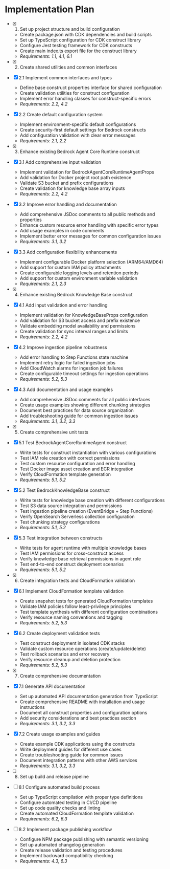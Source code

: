 # Implementation Plan

- [x] 1. Set up project structure and build configuration
  - Create package.json with CDK dependencies and build scripts
  - Set up TypeScript configuration for CDK construct library
  - Configure Jest testing framework for CDK constructs
  - Create main index.ts export file for the construct library
  - _Requirements: 1.1, 4.1, 6.1_

- [x] 2. Create shared utilities and common interfaces
- [x] 2.1 Implement common interfaces and types
  - Define base construct properties interface for shared configuration
  - Create validation utilities for construct configuration
  - Implement error handling classes for construct-specific errors
  - _Requirements: 2.2, 4.2_

- [x] 2.2 Create default configuration system
  - Implement environment-specific default configurations
  - Create security-first default settings for Bedrock constructs
  - Add configuration validation with clear error messages
  - _Requirements: 2.1, 2.2_

- [x] 3. Enhance existing Bedrock Agent Core Runtime construct
- [x] 3.1 Add comprehensive input validation
  - Implement validation for BedrockAgentCoreRuntimeAgentProps
  - Add validation for Docker project root path existence
  - Validate S3 bucket and prefix configurations
  - Create validation for knowledge base array inputs
  - _Requirements: 2.2, 4.2_

- [x] 3.2 Improve error handling and documentation
  - Add comprehensive JSDoc comments to all public methods and properties
  - Enhance custom resource error handling with specific error types
  - Add usage examples in code comments
  - Implement better error messages for common configuration issues
  - _Requirements: 3.1, 3.2_

- [x] 3.3 Add configuration flexibility enhancements
  - Implement configurable Docker platform selection (ARM64/AMD64)
  - Add support for custom IAM policy attachments
  - Create configurable logging levels and retention periods
  - Add support for custom environment variable validation
  - _Requirements: 2.1, 2.3_

- [x] 4. Enhance existing Bedrock Knowledge Base construct
- [x] 4.1 Add input validation and error handling
  - Implement validation for KnowledgeBaseProps configuration
  - Add validation for S3 bucket access and prefix existence
  - Validate embedding model availability and permissions
  - Create validation for sync interval ranges and limits
  - _Requirements: 2.2, 4.2_

- [x] 4.2 Improve ingestion pipeline robustness
  - Add error handling to Step Functions state machine
  - Implement retry logic for failed ingestion jobs
  - Add CloudWatch alarms for ingestion job failures
  - Create configurable timeout settings for ingestion operations
  - _Requirements: 5.2, 5.3_

- [x] 4.3 Add documentation and usage examples
  - Add comprehensive JSDoc comments for all public interfaces
  - Create usage examples showing different chunking strategies
  - Document best practices for data source organization
  - Add troubleshooting guide for common ingestion issues
  - _Requirements: 3.1, 3.2, 3.3_

- [x] 5. Create comprehensive unit tests
- [x] 5.1 Test BedrockAgentCoreRuntimeAgent construct
  - Write tests for construct instantiation with various configurations
  - Test IAM role creation with correct permissions
  - Test custom resource configuration and error handling
  - Test Docker image asset creation and ECR integration
  - Verify CloudFormation template generation
  - _Requirements: 5.1, 5.2_

- [x] 5.2 Test BedrockKnowledgeBase construct
  - Write tests for knowledge base creation with different configurations
  - Test S3 data source integration and permissions
  - Test ingestion pipeline creation (EventBridge + Step Functions)
  - Verify OpenSearch Serverless collection configuration
  - Test chunking strategy configurations
  - _Requirements: 5.1, 5.2_

- [x] 5.3 Test integration between constructs
  - Write tests for agent runtime with multiple knowledge bases
  - Test IAM permissions for cross-construct access
  - Verify knowledge base retrieval permissions in agent role
  - Test end-to-end construct deployment scenarios
  - _Requirements: 5.1, 5.2_

- [x] 6. Create integration tests and CloudFormation validation
- [x] 6.1 Implement CloudFormation template validation
  - Create snapshot tests for generated CloudFormation templates
  - Validate IAM policies follow least-privilege principles
  - Test template synthesis with different configuration combinations
  - Verify resource naming conventions and tagging
  - _Requirements: 5.2, 5.3_

- [x] 6.2 Create deployment validation tests
  - Test construct deployment in isolated CDK stacks
  - Validate custom resource operations (create/update/delete)
  - Test rollback scenarios and error recovery
  - Verify resource cleanup and deletion protection
  - _Requirements: 5.2, 5.3_

- [x] 7. Create comprehensive documentation
- [x] 7.1 Generate API documentation
  - Set up automated API documentation generation from TypeScript
  - Create comprehensive README with installation and usage instructions
  - Document all construct properties and configuration options
  - Add security considerations and best practices section
  - _Requirements: 3.1, 3.2, 3.3_

- [x] 7.2 Create usage examples and guides
  - Create example CDK applications using the constructs
  - Write deployment guides for different use cases
  - Create troubleshooting guide for common issues
  - Document integration patterns with other AWS services
  - _Requirements: 3.1, 3.2, 3.3_

- [ ] 8. Set up build and release pipeline
- [ ] 8.1 Configure automated build process
  - Set up TypeScript compilation with proper type definitions
  - Configure automated testing in CI/CD pipeline
  - Set up code quality checks and linting
  - Create automated CloudFormation template validation
  - _Requirements: 6.2, 6.3_

- [ ] 8.2 Implement package publishing workflow
  - Configure NPM package publishing with semantic versioning
  - Set up automated changelog generation
  - Create release validation and testing procedures
  - Implement backward compatibility checking
  - _Requirements: 4.3, 6.3_